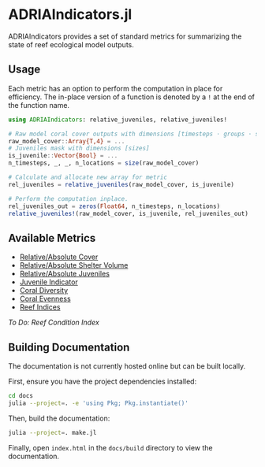 # ADRIAIndicators.jl

ADRIAIndicators provides a set of standard metrics for summarizing the state of reef ecological
model outputs.

## Usage

Each metric has an option to perform the computation in place for efficiency. The in-place
version of a function is denoted by a `!` at the end of the function name.

```julia
using ADRIAIndicators: relative_juveniles, relative_juveniles!

# Raw model coral cover outputs with dimensions [timesteps ⋅ groups ⋅ sizes ⋅ locations]
raw_model_cover::Array{T,4} = ...
# Juveniles mask with dimensions [sizes]
is_juvenile::Vector{Bool} = ...
n_timesteps, _, _, n_locations = size(raw_model_cover)

# Calculate and allocate new array for metric
rel_juveniles = relative_juveniles(raw_model_cover, is_juvenile)

# Perform the computation inplace.
rel_juveniles_out = zeros(Float64, n_timesteps, n_locations)
relative_juveniles!(raw_model_cover, is_juvenile, rel_juveniles_out)
```

## Available Metrics

- [Relative/Absolute Cover](@ref "Cover Metrics")
- [Relative/Absolute Shelter Volume](@ref "Metrics")
- [Relative/Absolute Juveniles](@ref "Juvenile Metrics")
- [Juvenile Indicator](@ref "Juvenile Metrics")
- [Coral Diversity](@ref "Metrics")
- [Coral Evenness](@ref "Metrics")
- [Reef Indices](@ref "Reef Indices")

*To Do: Reef Condition Index*

## Building Documentation

The documentation is not currently hosted online but can be built locally.

First, ensure you have the project dependencies installed:
```bash
cd docs
julia --project=. -e 'using Pkg; Pkg.instantiate()'
```

Then, build the documentation:
```bash
julia --project=. make.jl
```

Finally, open `index.html` in the `docs/build` directory to view the documentation.

